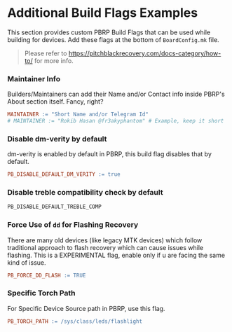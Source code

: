 # Additional Build Flags Examples

This section provides custom PBRP Build Flags that can be used while building for devices.
Add these flags at the bottom of `BoardConfig.mk` file.
> Please refer to https://pitchblackrecovery.com/docs-category/how-to/ for more info.

### Maintainer Info

Builders/Maintainers can add their Name and/or Contact info inside PBRP's About section itself. Fancy, right?
```makefile
MAINTAINER := "Short Name and/or Telegram Id"
# MAINTAINER := "Rokib Hasan @fr3akyphantom" # Example, keep it short
```

### Disable dm-verity by default

dm-verity is enabled by default in PBRP, this build flag disables that by default.
```makefile
PB_DISABLE_DEFAULT_DM_VERITY := true
```

### Disable treble compatibility check by default

```makefile
PB_DISABLE_DEFAULT_TREBLE_COMP
```

### Force Use of `dd` for Flashing Recovery

There are many old devices (like legacy MTK devices) which follow traditional approach to flash recovery which can cause issues while flashing.
This is a EXPERIMENTAL flag, enable only if u are facing the same kind of issue.
```makefile
PB_FORCE_DD_FLASH := TRUE
```

### Specific Torch Path

For Specific Device Source path in PBRP, use this flag.
```makefile
PB_TORCH_PATH := /sys/class/leds/flashlight
```

